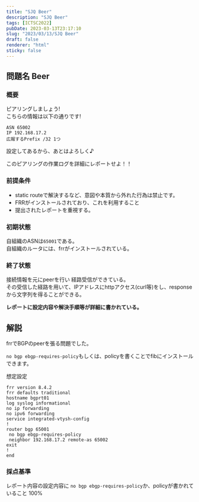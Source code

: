 ```yaml
---
title: "SJQ Beer"
description: "SJQ Beer"
tags: [ICTSC2022]
pubDate: 2023-03-13T23:17:10
slug: "2023/03/13/SJQ Beer"
draft: false
renderer: "html"
sticky: false
---
```



<h2>問題名 Beer</h2>



<h3>概要</h3>



<p>ピアリングしましょう!<br>こちらの情報は以下の通りです!</p>


<div class="wp-block-syntaxhighlighter-code "><pre><code>ASN 65002
IP 192.168.17.2
広報するPrefix /32 1つ</code></pre></div>


<p>設定してあるから、あとはよろしく♪</p>



<p>このピアリングの作業ログを詳細にレポートせよ！！</p>



<h3>前提条件</h3>



<ul>
<li>static routeで解決するなど、意図や本質から外れた行為は禁止です。</li>



<li>FRRがインストールされており、これを利用すること</li>



<li>提出されたレポートを重視する。</li>
</ul>



<h3>初期状態</h3>



<p>自組織のASNは<code>65001</code>である。<br>自組織のルータには、frrがインストールされている。</p>



<h3>終了状態</h3>



<p>接続情報を元にpeerを行い 経路受信ができている。<br>その受信した経路を用いて、IPアドレスにhttpアクセス(curl等)をし、responseから文字列を得ることができる。</p>



<p><strong>レポートに設定内容や解決手順等が詳細に書かれている。</strong></p>



<h2>解説</h2>



<p>frrでBGPのpeerを張る問題でした。</p>



<p><code>no bgp ebgp-requires-policy</code>もしくは、policyを書くことでfibにインストールできます。</p>



<p>想定設定</p>


<div class="wp-block-syntaxhighlighter-code "><pre><code>frr version 8.4.2
frr defaults traditional
hostname bgprt01
log syslog informational
no ip forwarding
no ipv6 forwarding
service integrated-vtysh-config
!
router bgp 65001
 no bgp ebgp-requires-policy 
 neighbor 192.168.17.2 remote-as 65002
exit
!
end</code></pre></div>


<h3>採点基準</h3>



<p>レポート内容の設定内容に <code>no bgp ebgp-requires-policy</code>か、policyが書かれていること 100%</p>
